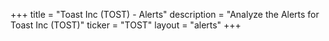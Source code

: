 +++
title = "Toast Inc (TOST) - Alerts"
description = "Analyze the Alerts for Toast Inc (TOST)"
ticker = "TOST"
layout = "alerts"
+++

